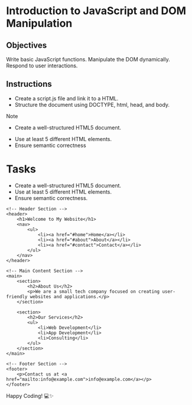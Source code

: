 # Introduction to JavaScript and DOM Manipulation

## Objectives

Write basic JavaScript functions.
Manipulate the DOM dynamically.
Respond to user interactions.

## Instructions

- Create a script.js file and link it to a HTML.
- Structure the document using DOCTYPE, html, head, and body.

>[!NOTE]
>  -  Create a well-structured HTML5 document.
- Use at least 5 different HTML elements.
- Ensure semantic correctness

# Tasks
- Create a well-structured HTML5 document.
- Use at least 5 different HTML elements.
- Ensure semantic correctness.
<!DOCTYPE html>
<html lang="en">
<head>
    <meta charset="UTF-8">
    <meta name="viewport" content="width=device-width, initial-scale=1.0">
    <title>Sample HTML5 Document</title>
</head>
<body>

    <!-- Header Section -->
    <header>
        <h1>Welcome to My Website</h1>
        <nav>
            <ul>
                <li><a href="#home">Home</a></li>
                <li><a href="#about">About</a></li>
                <li><a href="#contact">Contact</a></li>
            </ul>
        </nav>
    </header>

    <!-- Main Content Section -->
    <main>
        <section>
            <h2>About Us</h2>
            <p>We are a small tech company focused on creating user-friendly websites and applications.</p>
        </section>

        <section>
            <h2>Our Services</h2>
            <ul>
                <li>Web Development</li>
                <li>App Development</li>
                <li>Consulting</li>
            </ul>
        </section>
    </main>

    <!-- Footer Section -->
    <footer>
        <p>Contact us at <a href="mailto:info@example.com">info@example.com</a></p>
    </footer>

</body>
</html>

Happy Coding! 💻✨
